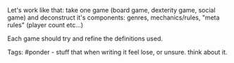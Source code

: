 Let's work like that: take one game (board game, dexterity game, social game) and deconstruct it's components: genres, mechanics/rules, "meta rules" (player count etc...)

Each game should try and refine the definitions used.

Tags:
#ponder - stuff that when writing it feel lose, or unsure. think about it.